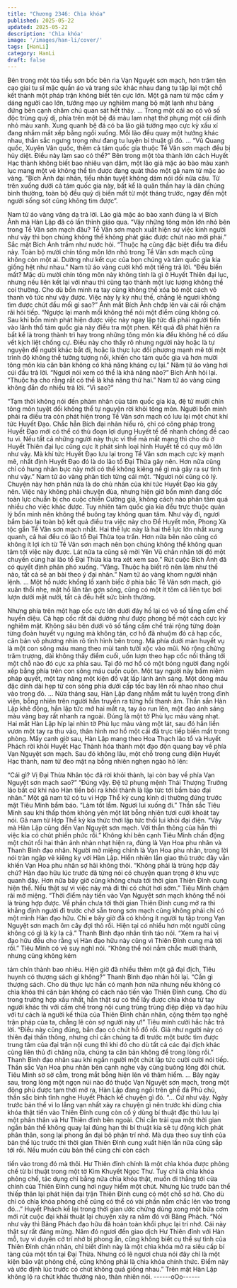 ```yaml
---
title: "Chương 2346: Chìa khóa"
published: 2025-05-22
updated: 2025-05-22
description: 'Chìa khóa'
image: '/images/han-li/cover/'
tags: [HanLi]
category: HanLi
draft: false
---
```


Bên trong một tòa tiểu sơn bốc bên rìa Vạn Nguyệt sơn mạch,
hơn trăm tên cao giai tu sĩ mặc quần áo và trang sức khác nhau
đang tụ tập lại một chỗ kết thành một pháp trận không biết tên
cực lớn.
Một gã nam tử mặc cẩm y dáng người cao lớn, tướng mạo uy
nghiêm mang bộ mặt lạnh như băng đứng bên cạnh chăm chú
quan sát hết thảy.
…
Trong một cái ao có vô số độc trùng quỷ dị, phía trên một bệ đá
màu lam nhạt thờ phụng một cái đỉnh nhỏ màu xanh.
Xung quanh bệ đá có ba lão giả tướng mạo cực kỳ xấu xí đang
nhắm mắt xếp bằng ngồi xuống. Mỗi lão đều quay một hướng
khác nhau, thần sắc ngưng trọng như đang tu luyện bí thuật gì
đó.
…
“Vũ Quang quốc, Xuyên Vân quốc, thêm cả tám quốc gia thuộc
Tề Vân sơn mạch đều bị hủy diệt. Điều này làm sao có thể?”
Bên trong một tòa thành lớn cách Huyết Hạc thành không biết
bao nhiêu vạn dặm, một lão giả mặc áo bào màu xanh lục mang
một vẻ không thể tin được đang quát tháo một gã nam tử mặc áo
vàng.
“Bích Ảnh đại nhân, tiểu nhân tuyệt không dám nói dối nửa câu.
Từ trên xuống dưới cả tám quốc gia này, bất kể là quân thần hay
là dân chúng bình thường, toàn bộ đều quỷ dị biến mất từ một
tháng trước, ngay đến một người sống sót cũng không tìm được”.

Nam tử áo vàng vâng dạ trả lời.
Lão giả mặc áo bào xanh đúng là vị Bích Ảnh mà Hàn Lập đã có
lần thỉnh giáo qua.
“Vậy những tông môn lớn nhỏ bên trong Tề Vân sơn mạch đâu?
Tề Vân sơn mạch xuất hiện sự việc kinh người như vậy thì bọn
chúng không thể không phát giác được chút nào mới phải.” Sắc
mặt Bích Ảnh trầm như nước hỏi.
“Thuộc hạ cũng đặc biệt điều tra điều này. Toàn bộ mười chín
tông môn lớn nhỏ trong Tề Vân sơn mạch cũng không còn một ai.
Dường như kết cục của bọn chúng và tám quốc gia kia giống hệt
như nhau.” Nam tử áo vàng cười khổ một tiếng trả lời.
“Đều biến mất? Mặc dù mười chín tông môn này không tính là gì
ở Huyết Thiên đại lục, nhưng nếu liên kết lại với nhau thì cũng tạo
thành một lực lượng không thể coi thường. Cho dù bổn minh ra
tay cũng không thể xóa bỏ một cách vô thanh vô tức như vậy
được. Việc này ly kỳ như thế, chẳng lẽ ngươi không tìm được
chút đầu mối gì sao?” Ánh mắt Bích Ảnh chớp lên vài cái rồi chậm
rãi hỏi tiếp.
“Ngược lại manh mối không thể nói một điểm cũng không có. Sau
khi bổn minh phát hiện được việc này ngay lập tức đã phái người
tiến vào lãnh thổ tám quốc gia này điều tra một phen. Kết quả đã
phát hiện ra bất kể là trong thành trì hay trong những tông môn
kia đều không hề có dấu vết kịch liệt chống cự. Điều này cho thấy
rõ nhưng người này hoặc là tự nguyện để người khác bắt đi, hoặc
là thực lực đối phương mạnh mẽ tới một trình độ không thể tưởng
tượng nổi, khiến cho tám quốc gia và hơn mười tông môn kia căn
bản không có khả năng kháng cự lại.” Năm tử áo vàng hơi cúi
đầu trả lời.
“Ngươi nói xem có thể là khả năng nào?” Bích Ảnh hỏi lại.
“Thuộc hạ cho rằng rất có thể là khả năng thứ hai.” Nam tử áo
vàng cũng không đắn đo nhiều trả lời.
“Vì sao?”

“Tạm thời không nói đến phàm nhân của tám quốc gia kia, đệ tử
mười chín tông môn tuyệt đối không thể tự nguyện rời khỏi tông
môn. Người bổn minh phải ra điều tra còn phát hiện trong Tề Vân
sơn mạch có lưu lại một chút khí tức Huyết Đạo. Chắc hẳn Bích
đại nhân hiểu rõ, chỉ có công pháp trong Huyết Đạo mới có thể có
thủ đoạn lợi dụng Huyết tế để nhanh chóng đề cao tu vi. Nếu tất
cả những người này thực vì thế mà mất mạng thì cho dù ở Huyết
Thiên đại lục cũng cực ít phát sinh loại hình Huyết tế có quy mô
lớn như vậy.
Mà khí tức Huyết Đạo lưu lại trong Tề Vân sơn mạch cực kỳ
mạnh mẽ, nhất định Huyết Đạo đó là do lão tổ Đại Thừa gây nên.
Hơn nữa cũng chỉ có hung nhân bực này mới có thể không kiêng
nể gì mà gây ra sự tình như vậy.” Nam tử áo vàng phân tích từng
cái một.
“Ngươi nói cũng có lý. Chuyện này hơn phân nửa là do chủ nhân
của khí tức Huyết Đạo kia gây nên. Việc này không phải chuyện
đùa, nhưng hiện giờ bổn minh đang dốc toàn lực chuẩn bị cho
cuộc chiến Cường giả, không cách nào phân tâm quá nhiều cho
việc khác được. Tuy nhiên tám quốc gia kia đều trực thuộc quản
lý bổn minh nên không thể buông tay không quan tâm. Như vậy
đi, ngươi bẩm báo lại toàn bộ kết quả điều tra việc này cho Đề
Huyết môn, Phong Xà tộc gần Tề Vân sơn mạch nhất. Hai thế lực
này là hai thế lực lớn nhất xung quanh, cả hai đều có lão tổ Đại
Thừa tọa trấn. Hơn nữa bên nào cũng có không ít lợi ích từ Tề
Vân sơn mạch nên bọn chúng không thể không quan tâm tới việc
này được. Lát nữa ta cũng sẽ mời Yên Vũ chân nhân tới đó một
chuyến cùng hai lão tổ Đại Thừa kia tra xét xem sao.” Rút cuộc
Bích Ảnh đã có quyết định phân phó xuống.
“Vâng. Thuộc hạ biết rõ nên làm như thế nào, tất cả sẽ an bài
theo ý đại nhân.” Nam tử áo vàng khom người nhận lệnh.
…
Một hồ nước khổng lồ xanh biếc ở phía bắc Tề Vân sơn mạch,
gió xuân thổi nhẹ, mặt hồ lăn tăn gợn sóng, cũng có một ít tôm cá
liên tục bơi lượn dưới mặt nưới, tất cả đều hết sức bình thường.

Nhưng phía trên một hạp cốc cực lớn dưới đáy hồ lại có vô số
tầng cấm chế huyền diệu. Cả hạp cốc rất dài dường như được
phong bế một cách cực kỳ nghiêm mật.
Không sâu bên dưới vô số tầng cấm chế trải rộng từng đoàn từng
đoàn huyết vụ ngưng mà không tán, cơ hồ đã nhuộm đỏ cả hạp
cốc, căn bản vô phương nhìn rõ tình hình bên trong.
Mà phía dưới màn huyết vụ là một con sông máu mang theo mùi
tanh tưởi xộc vào mũi. Nó rộng chừng trăm trượng, dài không
thấy điểm cuối, uốn lượn theo hạp cốc nối thẳng tới một chỗ nào
đó cực xa phía sau.
Tại đó mơ hồ có một bóng người đang ngồi xếp bằng phía trên
con sông máu cuồn cuộn. Một tay người này bấm niệm pháp
quyết, một tay nâng một kiện đồ vật lấp lánh ánh sáng. Một dòng
máu đặc dính dài hẹp từ con sông phía dưới cấp tốc bay lên rồi
nhao nhao chui vào trong đó.
…
Nửa tháng sau, Hàn Lập đang nhắm mắt tu luyện trong đình viện,
bỗng nhiên trên người hắn truyền ra từng hồi thanh âm. Thần sắn
Hàn Lập khẽ động, hắn lập tức mở hai mắt ra, tay áo run lên, một
đạo ánh sáng màu vàng bay rất nhanh ra ngoài.
Đúng là một tờ Phù lục màu vàng nhạt.
Hai mắt Hàn Lập híp lại nhìn tờ Phù lục màu vàng một lát, sau đó
hắn liền vươn một tay ra thu vào, thân hình mơ hồ một cái đã trực
tiếp biến mất trong phòng.
Mấy canh giờ sau, Hàn Lập mang theo Hoa Thạch lão tổ và
Huyết Phách rời khỏi Huyết Hạc Thành hóa thành một đạo độn
quang bay về phía Vạn Nguyệt sơn mạch.
Sau đó không lâu, một chỗ trong cung điện Huyết Hạc thành, nam
tử đeo mặt nạ bỗng nhiên nghẹn ngào hô lên:

“Cái gì? Vị Đại Thừa Nhân tộc đã rời khỏi thành, lại còn bay về
phía Vạn Nguyệt sơn mạch sao?”
“Đúng vậy. Đệ tử phụng mệnh Thái Thượng Trưởng lão bất cứ
khi nào Hàn tiền bối ra khỏi thành là lập tức tới bẩm báo đại
nhân.” Một gã nam tử có tu vi Hợp Thể kỳ cung kình dị thường
đứng trước mặt Tiêu Minh bẩm báo.
“Làm tốt lắm. Ngươi lui xuống đi.” Thần sắc Tiêu Minh sau khi
thấp thỏm không yên một lát bỗng nhiên tươi cười khoát tay nói.
Gã nam tử Hợp Thể kỳ kia thức thời lập tức thối lui khỏi đại điện.
“Vậy mà Hàn Lập cũng đến Vạn Nguyệt sơn mạch. Với thần
thông của hắn thì việc kia có chút phiền phức rồi.” Không khí bên
cạnh Tiêu Minh chấn động một chút rồi hai thân ảnh nhàn nhạt
hiện ra, đúng là Vạn Hoa phu nhân và Thanh Bình đạo nhân.
Người mở miệng chính là Vạn Hoa phu nhân, trong lời nói tràn
ngập vẻ kiêng kỵ với Hàn Lập. Hiển nhiên lần giao thủ trước đây
vẫn khiến Vạn Hoa phu nhân sợ hãi không thôi.
“Không phải là trùng hợp đấy chứ? Hàn đạo hữu lúc trước đã
từng nói có chuyện quan trọng ở khu vực quanh đây. Hơn nữa
bây giờ cũng không chưa tới thời gian Thiên Đỉnh cung hiện thế.
Nếu thật sự vì việc này mà đi thì có chút hơi sớm.” Tiêu Minh
chậm rãi mở miệng.
“Thời điểm này tiến vào Vạn Nguyệt sơn mạch không thể nói là
trùng hợp được. Về phần chưa tới thời gian Thiên Đỉnh cung mở
ra thì khẳng định người đi trước chờ sẵn trong sơn mạch cũng
không phải chỉ có một mình Hàn đạo hữu. Chỉ e bây giờ đã có
không ít người tụ tập trong Vạn Nguyệt sơn mạch ôm cây đợi thỏ
rồi. Hiện tại có nhiều hơn một người cũng không có gì là kỳ lạ cả.”
Thanh Bình đạo nhân tỉnh táo nói.
“Xem ra hai vị đạo hữu đều cho rằng vị Hàn đạo hữu này cũng vì
Thiên Đỉnh cung mà tới rồi.” Tiêu Minh có vẻ suy nghĩ nói.
“Không thể nói nắm chắc mười thành, nhưng cũng không kém

tám chín thành bao nhiêu. Hiện giờ đã nhiều thêm một gã đại
địch, Tiêu huynh có thượng sách gì không?” Thanh Bình đạo
nhân hỏi lại.
“Cần gì thượng sách. Cho dù thực lực hắn có mạnh hơn nữa
nhưng nếu không có chìa khóa thì căn bản không có cách nào
tiến vào Thiên Đỉnh cung. Cho dù trong trường hợp xấu nhất, hắn
thật sự có thể lấy được chìa khóa từ tay người khác thì với cấm
chế trong nội cung trùng trùng điệp điệp và đạo hữu với tư cách là
người kế thừa của Thiên Đỉnh chân nhân, cộng thêm tạo nghệ
trận pháp của ta, chẳng lẽ còn sợ người này ư!” Tiêu minh cười
hắc hắc trả lời.
“Điều này cũng đúng, bần đạo có chút hồ đồ rồi. Giả như người
này có thiên đại thần thông, nhưng chỉ cần chúng ta đi trước một
bước tìm được trung tâm của đại trận nội cung thì khi đó cho dù
tất cả các đại địch khác cùng liên thủ đi chăng nữa, chúng ta căn
bản không để trong lòng rồi.” Thanh Bình đạo nhân sau khi ngẩn
người một chút lập tức cười cười nói tiếp.
Thần sắc Vạn Hoa phu nhân bên cạnh nghe vậy cũng buông lỏng
đôi chút.
Tiêu Minh sờ sờ cằm, trong mắt bỗng hiện lên vẻ thâm hiểm.
…
Bảy ngày sau, trong lòng một ngọn núi nào đó thuộc Vạn Nguyệt
sơn mạch, trong một động phủ được tạm thời mở ra, Hàn Lập
đang ngồi trên ghế đá Phủ chủ, thần sắc bình tĩnh nghe Huyết
Phách kể chuyện gì đó.
“… Cứ như vậy. Ngày trước bản thể vì lo lắng vạn nhất xảy ra
chuyện gì nên trước khi dùng chìa khóa thật tiến vào Thiên Đỉnh
cung còn cố ý dùng bí thuật đặc thù lưu lại một phân thân và Hư
Thiên đỉnh bên ngoài. Chỉ cần trải qua một thời gian ngắn bản thể
không quay lại đúng hạn thì bí thuật kia sẽ tự động kích phát phân
thân, song lại phong ấn đại bộ phận trí nhớ. Mà dựa theo suy tính
của bản thể lúc trước thì thời gian Thiên Đỉnh cung xuất hiện lần
nữa cũng sắp tới rồi. Nếu muốn cứu bản thể cũng chỉ còn cách

tiến vào trong đó mà thôi. Hư Thiên đỉnh chính là một chìa khóa
được phỏng chế từ bí thuật trong một tờ Kim Khuyết Ngọc Thư.
Tuy chỉ là chìa khóa phỏng chế, tác dụng chỉ bằng nửa chìa khóa
thật, muốn đi thẳng tới cửa chính của Thiên Đỉnh cung hơi nguy
hiểm một chút. Nhưng lúc trước bản thể thiếp thân lại phát hiện
đại trận Thiên Đỉnh cung có một chỗ sơ hở. Cho dù chỉ có chìa
khóa phỏng chế cũng có thể có vài phần nắm chắc lẻn vào trong
đó…”
Huyết Phách kể lại trong thời gian ước chừng dùng xong một bữa
cơm mới rút cuộc đại khái thuật lại chuyện xảy ra năm đó với
Băng Phách.
“Nói như vậy thì Băng Phách đạo hữu đã hoàn toàn khổi phục lại
trí nhớ. Cái này thật sự rất đáng mừng. Năm đó ngươi đến giao
dịch Hư Thiên đỉnh với Hàn mỗ, tuy vì duyên cớ trí nhớ bị phong
ấn, cũng không biết cụ thể sự tình của Thiên Đỉnh chân nhân, chỉ
biết đỉnh này là một chìa khóa mở ra siêu cấp bí tàng của một tồn
tại Đại Thừa. Nhưng có lẽ ngươi chưa nói đây chỉ là một kiện bảo
vật phỏng chế, cũng không phải là chìa khóa chính thức. Điểm
này và ước định lúc trước có chút không quá giống nhau.” Trên
mặt Hàn Lập không lộ ra chút khác thường nào, thản nhiên nói.
------oOo------
